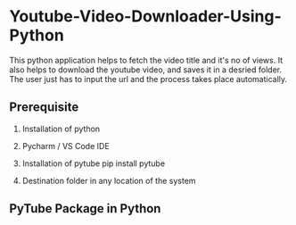 # Youtube-Video-Downloader-Using-Python

This python application helps to fetch the video title and it's no of views. It also helps to download the youtube video, and saves it in a desried folder.
The user just has to input the url and the process takes place automatically.

## Prerequisite
1. Installation of python
    
2. Pycharm / VS Code IDE

3. Installation of pytube 
    pip install pytube

4. Destination folder in any location of the system

## PyTube Package in Python


